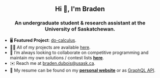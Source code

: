 <h2 align="center">Hi 👋, I'm Braden</h1>

<h3 align="center">An undergraduate student & research assistant at the University of Saskatchewan.</h3>

- 🖥️ **Featured Project**: [do-calculus](https://github.com/bradendubois/do-calculus).
- 👨‍💻 All of my projects are available [here](https://github.com/bradendubois?tab=repositories).
- 👯 I’m always looking to collaborate on competitive programming and maintain my own solutions / contest lists [**here**](https://github.com/bradendubois/competitive-programming).
- ✉️ Reach me at [braden.dubois@usask.ca](mailto:braden.dubois@usask.ca).
- 📄 My resume can be found on my [**personal website**](https://bradendubois.dev) or as [GraphQL API](https://github.com/bradendubois/graphql.me).
